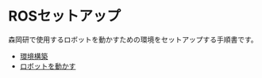 # ROSセットアップ
森岡研で使用するロボットを動かすための環境をセットアップする手順書です。

* [環境構築](/docs/instruction.md)
* [ロボットを動かす](/docs/move_robot.md)
